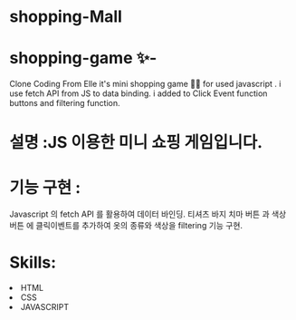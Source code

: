 # shopping-Mall

# shopping-game ✨-
Clone Coding From Elle 
it's mini shopping game  👕👗 for used javascript .
i use fetch API from JS to data binding.
i added to Click Event function buttons and  filtering function.


# 설명 :JS  이용한 미니 쇼핑 게임입니다.

# 기능 구현 :
Javascript 의 fetch API 를 활용하여 데이터 바인딩.
티셔츠 바지 치마 버튼 과 색상 버튼  에 클릭이벤트를 추가하여 옷의 종류와 색상을 filtering 기능 구현.

# Skills: 
<li>HTML</li>
<li>CSS</li>
<li>JAVASCRIPT</li>
 
